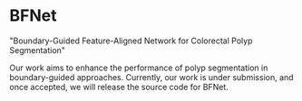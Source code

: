 # BFNet
"Boundary-Guided Feature-Aligned Network for Colorectal Polyp Segmentation"

Our work aims to enhance the performance of polyp segmentation in boundary-guided approaches.
Currently, our work is under submission, and once accepted, we will release the source code for BFNet.
